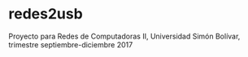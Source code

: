 # redes2usb

Proyecto para Redes de Computadoras II, Universidad Simón Bolívar, trimestre septiembre-diciembre 2017